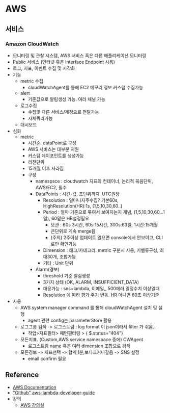 # AWS

## 서비스 
### Amazon CloudWatch
- 모니터링 및 관찰 시스템, AWS 서비스 혹은 다른 애플리케이션 모니터링
- Public 서비스 (인터넷 혹은 Interface Endpoint 사용)
- 로그, 지표, 이벤트 수집 및 시각화
- 기능
  - metric 수집
    - cloudWatchAgent를 통해 EC2 메모리 정보 커스텀 수집가능
  - alert
    - 기준값으로 알림생성 가능. 여러 채널 가능
  - 로그수집
    - 수집및 다른 서비스/계정으로 전달가능
    - 자체쿼리가능
  - 대시보드
- 심화
  - metric
    - 시간순. dataPoint로 구성
    - AWS 서비스는 대부분 지원
    - 커스텀 데이포인트를 생성가능
    - 리전단위
    - 15개월 이후 사라짐
    - 구성
      - namespsce : cloudwatch 지표의 컨테이너, 논리적 묶음단위, AWS/EC2, 필수
      - DataPoints : 시간-값, 초단위까지. UTC권장
        - Resolution : 얼마나자주수집? 기본60s, HighResolution(HR):1s, (1,5,10,30,60..)
        - Period : 얼마 기준으로 묶여서 보여지는지 개념, (1,5,10,30,60...1일), 60밑은 HR설정필요
          - 보관 : 60s 3시간, 60s:15시간, 300s:63일, 1시간:15개월
          - 큰단위로 계속 merge됨
          - (주의) 2주이상 업데이트 없으면 console에서 안보이고, CLI로만 확인가능
        - Dimension : 태그/카테고리. metric 구분시 사용, 키벨류구성, 최대30개, 조합가능
        - 기타 : Unit 단위
      - Alarm(경보)
        - threshold 기준 알림생성
        - 3가지 상태 (OK, ALARM, INSUFFICIENT_DATA)
        - 대응가능 : sns+lambda, 이메일,, 500에러 일정수치 이상일때
        - Resolution 에 따라 평가 주기 변동. HR 아니면 60초 이상기준
- 사용
  - AWS system manager command 를 통해 cloudWatchAgent 설치 및 실행
    - agent 관련 config는 parameterStore 활용
  - 로그그룹 검색 -> 로그스트림 : log format 이 json이라서 filter 가 쉬움..
    - 작업>지표필터> 패턴필터링 > { $.status="404"}
  - 모든지표. (Custom,AWS service namespace 중에) CWAgent
    - 로그스트림 name 혹은 여러 dimension 조합으로 검색
  - 모든경보 -> 지표선택 -> 합계,1분,보다크거나같음 -> SNS 설정
    - email confirm 필요
        

## Reference
- [AWS Documentation](https://docs.aws.amazon.com/)
- ["Github" aws-lambda-developer-guide ](https://github.com/awsdocs/aws-lambda-developer-guide)
- 강의
    - [AWS 강의실](https://www.youtube.com/@AWSClassroom)
